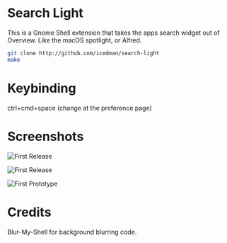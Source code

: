 # Search Light 

This is a Gnome Shell extension that takes the apps search widget out of Overview. Like the macOS spotlight, or Alfred.

```sh
git clone http://github.com/icedman/search-light
make
```

# Keybinding

ctrl+cmd+space (change at the preference page)

# Screenshots
![First Release](https://raw.githubusercontent.com/icedman/search-light/main/screenshots/Screenshot%20from%202022-11-03%2011-53-28.png)

![First Release](https://raw.githubusercontent.com/icedman/search-light/main/screenshots/Screenshot%20from%202022-11-03%2011-53-01.png)

![First Prototype](https://raw.githubusercontent.com/icedman/search-light/main/screenshots/screenshot.png)

# Credits

Blur-My-Shell for background blurring code.
